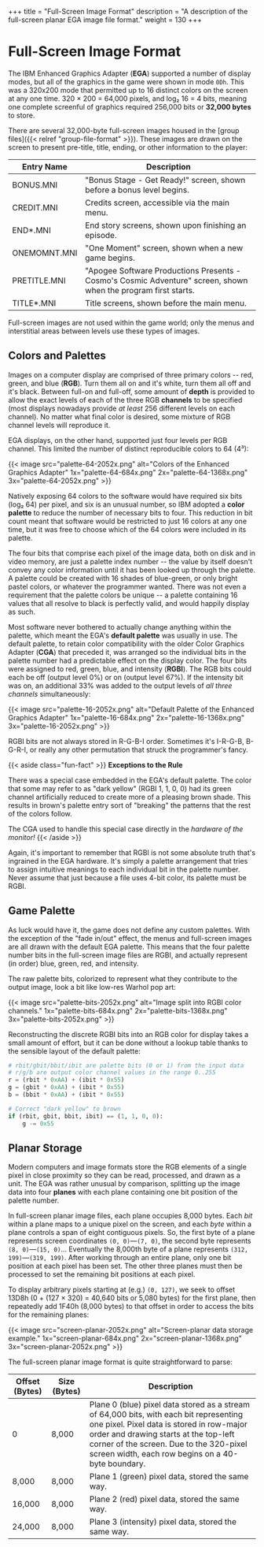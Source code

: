 +++
title = "Full-Screen Image Format"
description = "A description of the full-screen planar EGA image file format."
weight = 130
+++

# Full-Screen Image Format

The IBM Enhanced Graphics Adapter (**EGA**) supported a number of display modes, but all of the graphics in the game were shown in mode `0Dh`. This was a 320x200 mode that permitted up to 16 distinct colors on the screen at any one time. 320 &times; 200 = 64,000 pixels, and log&#x2082; 16 = 4 bits, meaning one complete screenful of graphics required 256,000 bits or **32,000 bytes** to store.

There are several 32,000-byte full-screen images housed in the [group files]({{< relref "group-file-format" >}}). These images are drawn on the screen to present pre-title, title, ending, or other information to the player:

Entry Name   | Description
-------------|------------
BONUS.MNI    | "Bonus Stage - Get Ready!" screen, shown before a bonus level begins.
CREDIT.MNI   | Credits screen, accessible via the main menu.
END*.MNI     | End story screens, shown upon finishing an episode.
ONEMOMNT.MNI | "One Moment" screen, shown when a new game begins.
PRETITLE.MNI | "Apogee Software Productions Presents - Cosmo's Cosmic Adventure" screen, shown when the program first starts.
TITLE*.MNI   | Title screens, shown before the main menu.

Full-screen images are not used within the game world; only the menus and interstitial areas between levels use these types of images.

## Colors and Palettes

Images on a computer display are comprised of three primary colors -- red, green, and blue (**RGB**). Turn them all on and it's white, turn them all off and it's black. Between full-on and full-off, some amount of **depth** is provided to allow the exact levels of each of the three RGB **channels** to be specified (most displays nowadays provide _at least_ 256 different levels on each channel). No matter what final color is desired, some mixture of RGB channel levels will reproduce it.

EGA displays, on the other hand, supported just four levels per RGB channel. This limited the number of distinct reproducible colors to 64 (4&sup3;):

{{< image src="palette-64-2052x.png"
    alt="Colors of the Enhanced Graphics Adapter"
    1x="palette-64-684x.png"
    2x="palette-64-1368x.png"
    3x="palette-64-2052x.png" >}}

Natively exposing 64 colors to the software would have required six bits (log&#x2082; 64) per pixel, and six is an unusual number, so IBM adopted a **color palette** to reduce the number of necessary bits to four. This reduction in bit count meant that software would be restricted to just 16 colors at any one time, but it was free to choose which of the 64 colors were included in its palette.

The four bits that comprise each pixel of the image data, both on disk and in video memory, are just a palette index number -- the value by itself doesn't convey any color information until it has been looked up through the palette. A palette could be created with 16 shades of blue-green, or only bright pastel colors, or whatever the programmer wanted. There was not even a requirement that the palette colors be unique -- a palette containing 16 values that all resolve to black is perfectly valid, and would happily display as such.

Most software never bothered to actually change anything within the palette, which meant the EGA's **default palette** was usually in use. The default palette, to retain color compatibility with the older Color Graphics Adapter (**CGA**) that preceded it, was arranged so the individual bits in the palette number had a predictable effect on the display color. The four bits were assigned to red, green, blue, and intensity (**RGBI**). The RGB bits could each be off (output level 0%) or on (output level 67%). If the intensity bit was on, an additional 33% was added to the output levels of _all three channels_ simultaneously:

{{< image src="palette-16-2052x.png"
    alt="Default Palette of the Enhanced Graphics Adapter"
    1x="palette-16-684x.png"
    2x="palette-16-1368x.png"
    3x="palette-16-2052x.png" >}}

RGBI bits are not always stored in R-G-B-I order. Sometimes it's I-R-G-B, B-G-R-I, or really any other permutation that struck the programmer's fancy.

{{< aside class="fun-fact" >}}
**Exceptions to the Rule**

There was a special case embedded in the EGA's default palette. The color that some may refer to as "dark yellow" (RGBI 1, 1, 0, 0) had its green channel artificially reduced to create more of a pleasing brown shade. This results in brown's palette entry sort of "breaking" the patterns that the rest of the colors follow.

The CGA used to handle this special case directly in the _hardware of the monitor!_
{{< /aside >}}

Again, it's important to remember that RGBI is not some absolute truth that's ingrained in the EGA hardware. It's simply a palette arrangement that tries to assign intuitive meanings to each individual bit in the palette number. Never assume that just because a file uses 4-bit color, its palette must be RGBI.

## Game Palette

As luck would have it, the game does not define any custom palettes. With the exception of the "fade in/out" effect, the menus and full-screen images are all drawn with the default EGA palette. This means that the four palette number bits in the full-screen image files are RGBI, and actually represent (in order) blue, green, red, and intensity.

The raw palette bits, colorized to represent what they contribute to the output image, look a bit like low-res Warhol pop art:

{{< image src="palette-bits-2052x.png"
    alt="Image split into RGBI color channels."
    1x="palette-bits-684x.png"
    2x="palette-bits-1368x.png"
    3x="palette-bits-2052x.png" >}}

Reconstructing the discrete RGBI bits into an RGB color for display takes a small amount of effort, but it can be done without a lookup table thanks to the sensible layout of the default palette:

```python
# rbit/gbit/bbit/ibit are palette bits (0 or 1) from the input data
# r/g/b are output color channel values in the range 0..255
r = (rbit * 0xAA) + (ibit * 0x55)
g = (gbit * 0xAA) + (ibit * 0x55)
b = (bbit * 0xAA) + (ibit * 0x55)

# Correct "dark yellow" to brown
if (rbit, gbit, bbit, ibit) == (1, 1, 0, 0):
    g -= 0x55
```

## Planar Storage

Modern computers and image formats store the RGB elements of a single pixel in close proximity so they can be read, processed, and drawn as a unit. The EGA was rather unusual by comparison, splitting up the image data into four **planes** with each plane containing one bit position of the palette number.

In full-screen planar image files, each plane occupies 8,000 bytes. Each _bit_ within a plane maps to a unique pixel on the screen, and each _byte_ within a plane controls a span of eight contiguous pixels. So, the first byte of a plane represents screen coordinates `(0, 0)`&mdash;`(7, 0)`, the second byte represents `(8, 0)`&mdash;`(15, 0)`... Eventually the 8,000th byte of a plane represents `(312, 199)`&mdash;`(319, 199)`. After working through an entire plane, only one bit position at each pixel has been set. The other three planes must then be processed to set the remaining bit positions at each pixel.

To display arbitrary pixels starting at (e.g.) `(0, 127)`, we seek to offset 13D8h (0 + (127 &times; 320) = 40,640 bits or 5,080 bytes) for the first plane, then repeatedly add 1F40h (8,000 bytes) to that offset in order to access the bits for the remaining planes:

{{< image src="screen-planar-2052x.png"
    alt="Screen-planar data storage example."
    1x="screen-planar-684x.png"
    2x="screen-planar-1368x.png"
    3x="screen-planar-2052x.png" >}}

The full-screen planar image format is quite straightforward to parse:

Offset (Bytes) | Size (Bytes) | Description
---------------|--------------|------------
0              | 8,000        | Plane 0 (blue) pixel data stored as a stream of 64,000 bits, with each bit representing one pixel. Pixel data is stored in row-major order and drawing starts at the top-left corner of the screen. Due to the 320-pixel screen width, each row begins on a 40-byte boundary.
8,000          | 8,000        | Plane 1 (green) pixel data, stored the same way.
16,000         | 8,000        | Plane 2 (red) pixel data, stored the same way.
24,000         | 8,000        | Plane 3 (intensity) pixel data, stored the same way.

